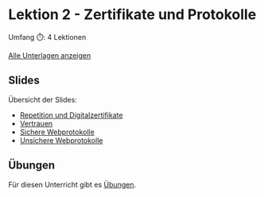 # Lektion 2 - Zertifikate und Protokolle

Umfang ⏱️: 4 Lektionen

[Alle Unterlagen anzeigen](https://github.com/janikvonrotz/encrypt.casa/tree/main/topic-1)

## Slides

Übersicht der Slides:

* [Repetition und Digitalzertifikate](slides0.md)
* [Vertrauen](slides1.md)
* [Sichere Webprotokolle](slides2.md)
* [Unsichere Webprotokolle](../topic-1/slides3.md)

## Übungen

Für diesen Unterricht gibt es [Übungen](übungen.md).
